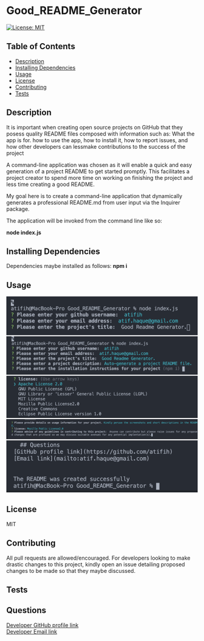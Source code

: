 # Good_README_Generator
[![License: MIT](https://img.shields.io/badge/License-MIT-yellow.svg)](https://opensource.org/licenses/MIT)

## Table of Contents
  * [Description](#description)
  * [Installing Dependencies](#installing-dependencies)
  * [Usage](#usage)
  * [License](#license)
  * [Contributing](#contributing)
  * [Tests](#tests)

## Description
It is important when creating open source projects on GitHub that  they posess quality README files  composed with information such as: What the app is for.   how to use the app, how to install it, how to report issues, and how other developers can lessmake  contributions  to the success of the project

A command-line application was chosen as it will enable a quick and easy generation of a project README to get started promptly. This facilitates a project creator to spend more time on working on finishing the project and less time creating a good README.

My goal here is to create a command-line application  that dynamically generates a professional README.md from user input via the Inquirer package.

The application will be invoked from the command line like so:

**node index.js**

## Installing Dependencies
 Dependencies maybe installed as follows:
 **npm i**

  ## Usage
  ![](images/image1.png)
  ![](images/image2.png)
  ![](images/image3.png)
  ![](images/image4.png)
  ![](images/image5.png)
  
  

  ## License
 MIT
 
 ## Contributing
 All pull requests are allowed/encouraged. For developers looking to make drastic changes to this project, kindly open an issue detailing proposed changes to be made so that they maybe discussed.
 
  ## Tests
 

  ## Questions
[Developer GitHub profile link](https://github.com/atifih)  
[Developer Email link](mailto:atif.haque@gmail.com)



